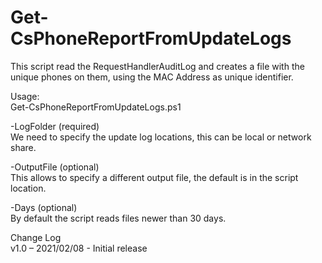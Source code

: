 # Get-CsPhoneReportFromUpdateLogs
This script read the RequestHandlerAuditLog and creates a file with the unique phones on them, using the MAC Address as unique identifier.

Usage:
<br>Get-CsPhoneReportFromUpdateLogs.ps1

-LogFolder (required)
<br>We need to specify the update log locations, this can be local or network share.

-OutputFile (optional)
<br>This allows to specify a different output file, the default is in the script location.

-Days (optional)
<br>By default the script reads files newer than 30 days.

Change Log
<br>v1.0 – 2021/02/08 - Initial release
